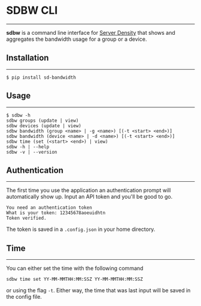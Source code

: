 # SDBW CLI
-----------

**sdbw** is a command line interface for [Server Density](http://www.serverdensity.com) that shows and aggregates the bandwidth usage for a group or a device.

## Installation
-----------------
`$ pip install sd-bandwidth`

## Usage
---------
    $ sdbw -h
    sdbw groups (update | view)
    sdbw devices (update | view)
    sdbw bandwidth (group <name> | -g <name>) [(-t <start> <end>)]
    sdbw bandwidth (device <name> | -d <name>) [(-t <start> <end>)]
    sdbw time (set (<start> <end>) | view)
    sdbw -h | --help
    sdbw -v | --version

## Authentication
------------------

The first time you use the application an authentication prompt will automatically show up. Input an API token and you'll be good to go. 

    You need an authentication token
    What is your token: 12345678aoeuidhtn
    Token verified.

The token is saved in a `.config.json` in your home directory. 

## Time 
-------

You can either set the time with the following command
    
    sdbw time set YY-MM-MMTHH:MM:SSZ YY-MM-MMTHH:MM:SSZ 

or using the flag `-t`. Either way, the time that was last input will be saved in the config file. 


 